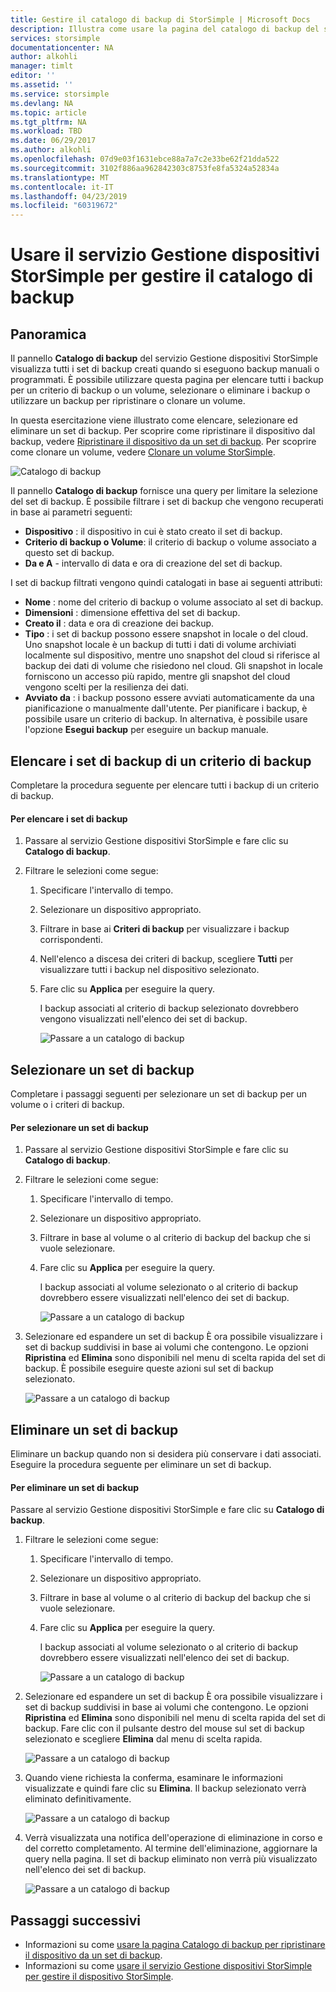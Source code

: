 ```yaml
---
title: Gestire il catalogo di backup di StorSimple | Microsoft Docs
description: Illustra come usare la pagina del catalogo di backup del servizio Gestione dispositivi StorSimple per elencare, selezionare ed eliminare i set di backup.
services: storsimple
documentationcenter: NA
author: alkohli
manager: timlt
editor: ''
ms.assetid: ''
ms.service: storsimple
ms.devlang: NA
ms.topic: article
ms.tgt_pltfrm: NA
ms.workload: TBD
ms.date: 06/29/2017
ms.author: alkohli
ms.openlocfilehash: 07d9e03f1631ebce88a7a7c2e33be62f21dda522
ms.sourcegitcommit: 3102f886aa962842303c8753fe8fa5324a52834a
ms.translationtype: MT
ms.contentlocale: it-IT
ms.lasthandoff: 04/23/2019
ms.locfileid: "60319672"
---
```

# <a name="use-the-storsimple-device-manager-service-to-manage-your-backup-catalog"></a>Usare il servizio Gestione dispositivi StorSimple per gestire il catalogo di backup
## <a name="overview"></a>Panoramica
Il pannello **Catalogo di backup** del servizio Gestione dispositivi StorSimple visualizza tutti i set di backup creati quando si eseguono backup manuali o programmati. È possibile utilizzare questa pagina per elencare tutti i backup per un criterio di backup o un volume, selezionare o eliminare i backup o utilizzare un backup per ripristinare o clonare un volume.

In questa esercitazione viene illustrato come elencare, selezionare ed eliminare un set di backup. Per scoprire come ripristinare il dispositivo dal backup, vedere [Ripristinare il dispositivo da un set di backup](storsimple-8000-restore-from-backup-set-u2.md). Per scoprire come clonare un volume, vedere [Clonare un volume StorSimple](storsimple-8000-clone-volume-u2.md).

![Catalogo di backup](./media/storsimple-8000-manage-backup-catalog/bucatalog.png) 

Il pannello **Catalogo di backup** fornisce una query per limitare la selezione del set di backup. È possibile filtrare i set di backup che vengono recuperati in base ai parametri seguenti:

* **Dispositivo** : il dispositivo in cui è stato creato il set di backup.
* **Criterio di backup o Volume**: il criterio di backup o volume associato a questo set di backup.
* **Da e A** - intervallo di data e ora di creazione del set di backup.

I set di backup filtrati vengono quindi catalogati in base ai seguenti attributi:

* **Nome** : nome del criterio di backup o volume associato al set di backup.
* **Dimensioni** : dimensione effettiva del set di backup.
* **Creato il** : data e ora di creazione dei backup. 
* **Tipo** : i set di backup possono essere snapshot in locale o del cloud. Uno snapshot locale è un backup di tutti i dati di volume archiviati localmente sul dispositivo, mentre uno snapshot del cloud si riferisce al backup dei dati di volume che risiedono nel cloud. Gli snapshot in locale forniscono un accesso più rapido, mentre gli snapshot del cloud vengono scelti per la resilienza dei dati.
* **Avviato da** : i backup possono essere avviati automaticamente da una pianificazione o manualmente dall'utente. Per pianificare i backup, è possibile usare un criterio di backup. In alternativa, è possibile usare l'opzione **Esegui backup** per eseguire un backup manuale.

## <a name="list-backup-sets-for-a-backup-policy"></a>Elencare i set di backup di un criterio di backup
Completare la procedura seguente per elencare tutti i backup di un criterio di backup.

#### <a name="to-list-backup-sets"></a>Per elencare i set di backup
1. Passare al servizio Gestione dispositivi StorSimple e fare clic su **Catalogo di backup**.

2. Filtrare le selezioni come segue:
   
   1. Specificare l'intervallo di tempo.
   2. Selezionare un dispositivo appropriato.
   3. Filtrare in base ai **Criteri di backup** per visualizzare i backup corrispondenti.
   3. Nell'elenco a discesa dei criteri di backup, scegliere **Tutti** per visualizzare tutti i backup nel dispositivo selezionato.
   4. Fare clic su **Applica** per eseguire la query.
      
      I backup associati al criterio di backup selezionato dovrebbero vengono visualizzati nell'elenco dei set di backup.

      ![Passare a un catalogo di backup](./media/storsimple-8000-manage-backup-catalog/bucatalog1.png)

## <a name="select-a-backup-set"></a>Selezionare un set di backup
Completare i passaggi seguenti per selezionare un set di backup per un volume o i criteri di backup.

#### <a name="to-select-a-backup-set"></a>Per selezionare un set di backup
1. Passare al servizio Gestione dispositivi StorSimple e fare clic su **Catalogo di backup**.
2. Filtrare le selezioni come segue:
   
   1. Specificare l'intervallo di tempo. 
   2. Selezionare un dispositivo appropriato. 
   3. Filtrare in base al volume o al criterio di backup del backup che si vuole selezionare.
   4. Fare clic su **Applica** per eseguire la query.
      
      I backup associati al volume selezionato o al criterio di backup dovrebbero essere visualizzati nell'elenco dei set di backup.

      ![Passare a un catalogo di backup](./media/storsimple-8000-manage-backup-catalog/bucatalog1.png)

3. Selezionare ed espandere un set di backup È ora possibile visualizzare i set di backup suddivisi in base ai volumi che contengono. Le opzioni **Ripristina** ed **Elimina** sono disponibili nel menu di scelta rapida del set di backup. È possibile eseguire queste azioni sul set di backup selezionato.

    ![Passare a un catalogo di backup](./media/storsimple-8000-manage-backup-catalog/bucatalog2.png)

## <a name="delete-a-backup-set"></a>Eliminare un set di backup
Eliminare un backup quando non si desidera più conservare i dati associati. Eseguire la procedura seguente per eliminare un set di backup.

#### <a name="to-delete-a-backup-set"></a>Per eliminare un set di backup
 Passare al servizio Gestione dispositivi StorSimple e fare clic su **Catalogo di backup**.
1. Filtrare le selezioni come segue:
   
   1. Specificare l'intervallo di tempo. 
   2. Selezionare un dispositivo appropriato. 
   3. Filtrare in base al volume o al criterio di backup del backup che si vuole selezionare.
   4. Fare clic su **Applica** per eseguire la query.
      
      I backup associati al volume selezionato o al criterio di backup dovrebbero essere visualizzati nell'elenco dei set di backup.

      ![Passare a un catalogo di backup](./media/storsimple-8000-manage-backup-catalog/bucatalog1.png)

1. Selezionare ed espandere un set di backup È ora possibile visualizzare i set di backup suddivisi in base ai volumi che contengono. Le opzioni **Ripristina** ed **Elimina** sono disponibili nel menu di scelta rapida del set di backup. Fare clic con il pulsante destro del mouse sul set di backup selezionato e scegliere **Elimina** dal menu di scelta rapida.

    ![Passare a un catalogo di backup](./media/storsimple-8000-manage-backup-catalog/bucatalog3.png)

1. Quando viene richiesta la conferma, esaminare le informazioni visualizzate e quindi fare clic su **Elimina**. Il backup selezionato verrà eliminato definitivamente.

    ![Passare a un catalogo di backup](./media/storsimple-8000-manage-backup-catalog/bucatalog4.png)  

1. Verrà visualizzata una notifica dell'operazione di eliminazione in corso e del corretto completamento. Al termine dell'eliminazione, aggiornare la query nella pagina. Il set di backup eliminato non verrà più visualizzato nell'elenco dei set di backup.

    ![Passare a un catalogo di backup](./media/storsimple-8000-manage-backup-catalog/bucatalog7.png)

## <a name="next-steps"></a>Passaggi successivi
* Informazioni su come [usare la pagina Catalogo di backup per ripristinare il dispositivo da un set di backup](storsimple-8000-restore-from-backup-set-u2.md).
* Informazioni su come [usare il servizio Gestione dispositivi StorSimple per gestire il dispositivo StorSimple](storsimple-8000-manager-service-administration.md).

